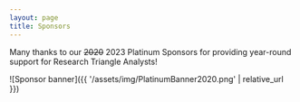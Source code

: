 ```yaml
---
layout: page
title: Sponsors
---
```


Many thanks to our ~~2020~~ 2023 Platinum Sponsors for providing year-round support for Research Triangle Analysts!


![Sponsor banner]({{ '/assets/img/PlatinumBanner2020.png' | relative_url }})
